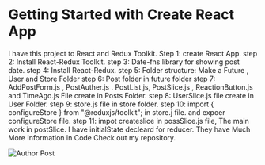 # Getting Started with Create React App

I have this project to React and Redux Toolkit.
Step 1: create React App.
step 2: Install React-Redux Toolkit.
step 3: Date-fns library for showing post date.
step 4: Install React-Redux.
step 5: Folder structure:
Make a Future , User  and Store Folder 
step 6: Post folder in future folder 
step 7: AddPostForm.js , PostAuther.js . PostList.js, PostSlice.js , ReactionButton.js and TimeAgo.js File create in Posts Folder.
step 8: UserSlice.js file create in User Folder.
step 9: store.js file in store folder.
step 10: import { configureStore } from "@reduxjs/toolkit"; in store.j file.
and expoer configureStore file.
step 11: impot createslice in possSlice.js file, The main work in postSlice. I have initialState decleard for reducer.
They have Much More Information in Code Check out my repository.

![Author Post](https://user-images.githubusercontent.com/90214531/209979010-6f641a99-bb5b-4cac-b7e9-2ecfbebdeaed.PNG)
